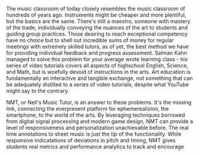﻿The music classroom of today closely resembles the music classroom of hundreds of years ago. 
Instruments might be cheaper and more plentiful, but the basics are the same. 
There's still a maestro, someone with mastery of the trade, individually conveying the nuances of the art to students and guiding group practices. 
Those desiring to reach exceptional competency have no choice but to shell out incredible sums of money for regular meetings with extremely skilled tutors, as of yet, the best method we have for providing individual feedback and progress assessment. 
Salman Kahn managed to solve this problem for your average wrote learning class - his series of video tutorials covers all aspects of highschool English, Science, and Math, but is woefully devoid of instructions in the arts. 
Art education is fundamentally an interactive and tangible exchange, not something that can be adequately distilled to a series of video tutorials, despite what YouTube might say to the contrary.

NMT, or Nell's Music Tutor, is an answer to these problems. 
It's the missing link, connecting the everpresent platform for ephemerealizion, the smartphone, to the world of the arts. 
By leveraging techniques borrowed from digital signal processing and modern game design, NMT can provide a level of responsiveness and personalization unachievable before. 
The real time annotations to sheet music is just the tip of the functionality. 
While responsive indicatations of deviations in pitch and timing, NMT gives students real metrics and performance analytics to track and encourage  
